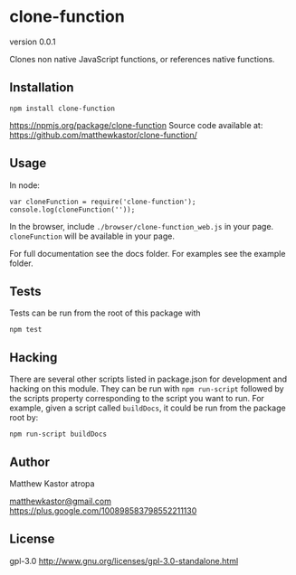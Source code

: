 # clone-function
version 0.0.1

Clones non native JavaScript functions, or references native functions.

## Installation

```
npm install clone-function
```

https://npmjs.org/package/clone-function
Source code available at: https://github.com/matthewkastor/clone-function/

## Usage

In node:

```
var cloneFunction = require('clone-function');
console.log(cloneFunction(''));
```

In the browser, include `./browser/clone-function_web.js` in your page. `cloneFunction` will
 be available in your page.

For full documentation see the docs folder. For examples see the example folder.

## Tests

Tests can be run from the root of this package with

```
npm test
```

## Hacking

There are several other scripts listed in package.json for development and
 hacking on this module. They can be run with `npm run-script` followed by the
 scripts property corresponding to the script you want to run. For example,
 given a script called `buildDocs`, it could be run from the package root by:

```
npm run-script buildDocs
```

## Author

Matthew Kastor
atropa

matthewkastor@gmail.com
https://plus.google.com/100898583798552211130

## License

gpl-3.0
http://www.gnu.org/licenses/gpl-3.0-standalone.html